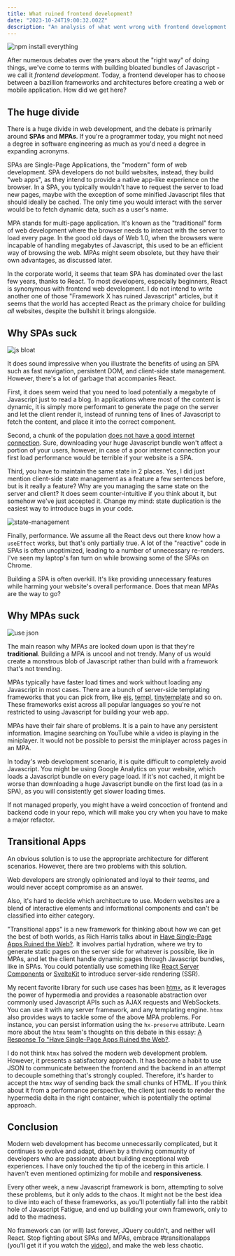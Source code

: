 ```yaml
---
title: What ruined frontend development?
date: "2023-10-24T19:00:32.002Z"
description: "An analysis of what went wrong with frontend development and an exploration of the reasons behind its complicatedness."
---
```


![npm install everything](./js-meme.png)

After numerous debates over the years about the "right way" of doing things, we've come to terms with building bloated bundles of Javascript - we call it _frontend development_. Today, a frontend developer has to choose between a bazillion frameworks and architectures before creating a web or mobile application. How did we get here?

## The huge divide

There is a huge divide in web development, and the debate is primarily around **SPAs** and **MPAs**. If you're a programmer today, you might not need a degree in software engineering as much as you'd need a degree in expanding acronyms.

SPAs are Single-Page Applications, the "modern" form of web development. SPA developers do not build websites, instead, they build "web apps", as they intend to provide a native app-like experience on the browser. In a SPA, you typically wouldn't have to request the server to load new pages, maybe with the exception of some minified Javascript files that should ideally be cached. The only time you would interact with the server would be to fetch dynamic data, such as a user's name.

MPA stands for multi-page application. It's known as the "traditional" form of web development where the browser needs to interact with the server to load every page. In the good old days of Web 1.0, when the browsers were incapable of handling megabytes of Javascript, this used to be an efficient way of browsing the web. MPAs might seem obsolete, but they have their own advantages, as discussed later.

In the corporate world, it seems that team SPA has dominated over the last few years, thanks to React. To most developers, especially beginners, React is synonymous with frontend web development. I do not intend to write another one of those "Framework X has ruined Javascript" articles, but it seems that the world has accepted React as the primary choice for building _all_ websites, despite the bullshit it brings alongside.

## Why SPAs suck

![js bloat](./spa-meme.png)

It does sound impressive when you illustrate the benefits of using an SPA such as fast navigation, persistent DOM, and client-side state management. However, there's a lot of garbage that accompanies React.

First, it does seem weird that you need to load potentially a megabyte of Javascript just to read a blog. In applications where most of the content is dynamic, it is simply more performant to generate the page on the server and let the client render it, instead of running tens of lines of Javascript to fetch the content, and place it into the correct component.

Second, a chunk of the population [does not have a good internet connection](https://seasia.co/2019/07/12/rank-of-countries-with-fastest-and-slowest-internet-in-the-world-2019). Sure, downloading your huge Javascript bundle won't affect a portion of your users, however, in case of a poor internet connection your first load performance would be terrible if your website is a SPA.

Third, you have to maintain the same state in 2 places. Yes, I did just mention client-side state management as a feature a few sentences before, but is it really a feature? Why are you managing the same state on the server and client? It does seem counter-intuitive if you think about it, but somehow we've just accepted it. Change my mind: state duplication is the easiest way to introduce bugs in your code.

![state-management](./states-meme.jpg)

Finally, performance. We assume all the React devs out there know how a `useEffect` works, but that's only partially true. A lot of the "reactive" code in SPAs is often unoptimized, leading to a number of unnecessary re-renders. I've seen my laptop's fan turn on while browsing some of the SPAs on Chrome.

Building a SPA is often overkill. It's like providing unnecessary features while harming your website's overall performance. Does that mean MPAs are the way to go?

## Why MPAs suck

![use json](./mpa-meme.png)

The main reason why MPAs are looked down upon is that they're **traditional**. Building a MPA is uncool and not trendy. Many of us would create a monstrous blob of Javascript rather than build with a framework that's not trending.

MPAs typically have faster load times and work without loading any Javascript in most cases. There are a bunch of server-side templating frameworks that you can pick from, like [ejs](https://ejs.co/), [templ](https://github.com/a-h/templ), [tinytemplate](https://crates.io/crates/tinytemplate) and so on. These frameworks exist across all popular languages so you're not restricted to using Javascript for building your web app.

MPAs have their fair share of problems. It is a pain to have any persistent information. Imagine searching on YouTube while a video is playing in the miniplayer. It would not be possible to persist the miniplayer across pages in an MPA.

In today's web development scenario, it is quite difficult to completely avoid Javascript. You might be using Google Analytics on your website, which loads a Javascript bundle on every page load. If it's not cached, it might be worse than downloading a huge Javascript bundle on the first load (as in a SPA), as you will consistently get slower loading times.

If not managed properly, you might have a weird concoction of frontend and backend code in your repo, which will make you cry when you have to make a major refactor.

## Transitional Apps

An obvious solution is to use the appropriate architecture for different scenarios. However, there are two problems with this solution.

Web developers are strongly opinionated and loyal to their _teams_, and would never accept compromise as an answer.

Also, it's hard to decide which architecture to use. Modern websites are a blend of interactive elements and informational components and can't be classified into either category.

"Transitional apps" is a new framework for thinking about how we can get the best of both worlds, as Rich Harris talks about in [Have Single-Page Apps Ruined the Web?](https://www.youtube.com/watch?v=860d8usGC0o). It involves partial hydration, where we try to generate static pages on the server side for whatever is possible, like in MPAs, and let the client handle dynamic pages through Javascript bundles, like in SPAs. You could potentially use something like [React Server Components](https://nextjs.org/docs/app/building-your-application/rendering/server-components) or [SvelteKit](https://kit.svelte.dev/docs/introduction) to introduce server-side rendering (SSR).

My recent favorite library for such use cases has been [htmx](https://htmx.org/), as it leverages the power of hypermedia and provides a reasonable abstraction over commonly used Javascript APIs such as AJAX requests and WebSockets. You can use it with any server framework, and any templating engine. `htmx` also provides ways to tackle some of the above MPA problems. For instance, you can persist information using the `hx-preserve` attribute. Learn more about the `htmx` team's thoughts on this debate in this essay: [A Response To "Have Single-Page Apps Ruined the Web?](https://htmx.org/essays/a-response-to-rich-harris/).

I do not think `htmx` has solved the modern web development problem. However, it presents a satisfactory approach. It has become a habit to use JSON to communicate between the frontend and the backend in an attempt to decouple something that's strongly coupled. Therefore, it's harder to accept the `htmx` way of sending back the small chunks of HTML. If you think about it from a performance perspective, the client just needs to render the hypermedia delta in the right container, which is potentially the optimal approach.

## Conclusion

Modern web development has become unnecessarily complicated, but it continues to evolve and adapt, driven by a thriving community of developers who are passionate about building exceptional web experiences. I have only touched the tip of the iceberg in this article. I haven't even mentioned optimizing for mobile and **responsiveness**.

Every other week, a new Javascript framework is born, attempting to solve these problems, but it only adds to the chaos. It might not be the best idea to dive into each of these frameworks, as you'll potentially fall into the rabbit hole of Javascript Fatigue, and end up building your own framework, only to add to the madness.

No framework can (or will) last forever, JQuery couldn't, and neither will React. Stop fighting about SPAs and MPAs, embrace #transitionalapps (you'll get it if you watch the [video](https://www.youtube.com/watch?v=860d8usGC0o&t=876s)), and make the web less chaotic.
